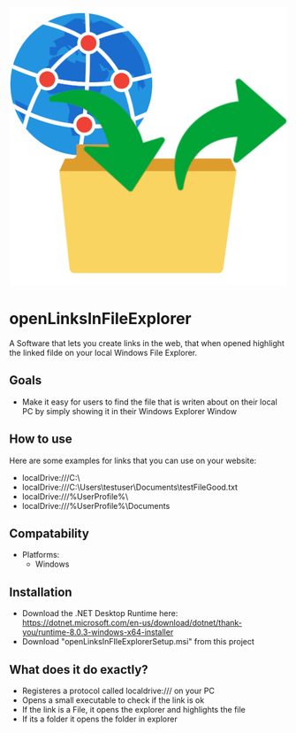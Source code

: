 ![Software Logo](/openLinksInFileExplorer/icons/openLinkInFileExplorer%20ICON.png)

#  openLinksInFileExplorer
A Software that lets you create links in the web, that when opened highlight the linked filde on your local Windows File Explorer.


## Goals
* Make it easy for users to find the file that is writen about on their local PC by simply showing it in their Windows Explorer Window

## How to use
Here are some examples for links that you can use on your website:
* localDrive:///C:\
* localDrive:///C:\Users\testuser\Documents\testFileGood.txt
* localDrive:///%UserProfile%\
* localDrive:///%UserProfile%\Documents


## Compatability
* Platforms:
    * Windows


## Installation
* Download the .NET Desktop Runtime here:
https://dotnet.microsoft.com/en-us/download/dotnet/thank-you/runtime-8.0.3-windows-x64-installer
* Download "openLinksInFIleExplorerSetup.msi" from this project

## What does it do exactly?
* Registeres a protocol called localdrive:/// on your PC
* Opens a small executable to check if the link is ok
* If the link is a File, it opens the explorer and highlights the file
* If its a folder it opens the folder in explorer
